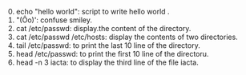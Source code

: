 0. echo "hello world": script to write hello world .
1. "(Ôo)': confuse smiley.
2. cat /etc/passwd: display.the content of the directory.
3. cat /etc/passwd /etc/hosts: display the contents of two directories.
4. tail /etc/passwd: to print the last 10 line of the directory.
5. head /etc/passwd: to print the first 10 line of the directoru.
6. head -n 3 iacta: to display the third line of the file iacta.
